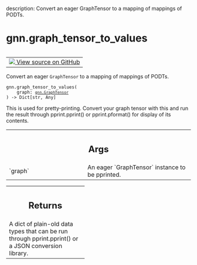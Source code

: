description: Convert an eager GraphTensor to a mapping of mappings of PODTs.

<div itemscope itemtype="http://developers.google.com/ReferenceObject">
<meta itemprop="name" content="gnn.graph_tensor_to_values" />
<meta itemprop="path" content="Stable" />
</div>

# gnn.graph_tensor_to_values

<!-- Insert buttons and diff -->

<table class="tfo-notebook-buttons tfo-api nocontent" align="left">
<td>
  <a target="_blank" href="https://github.com/tensorflow/gnn/tree/master/tensorflow_gnn/graph/graph_tensor_pprint.py#L35-L56">
    <img src="https://www.tensorflow.org/images/GitHub-Mark-32px.png" />
    View source on GitHub
  </a>
</td>
</table>



Convert an eager `GraphTensor` to a mapping of mappings of PODTs.

<pre class="devsite-click-to-copy prettyprint lang-py tfo-signature-link">
<code>gnn.graph_tensor_to_values(
    graph: <a href="../gnn/GraphTensor.md"><code>gnn.GraphTensor</code></a>
) -> Dict[str, Any]
</code></pre>



<!-- Placeholder for "Used in" -->

This is used for pretty-printing. Convert your graph tensor with this and run
the result through pprint.pprint() or pprint.pformat() for display of its
contents.

<!-- Tabular view -->
 <table class="responsive fixed orange">
<colgroup><col width="214px"><col></colgroup>
<tr><th colspan="2"><h2 class="add-link">Args</h2></th></tr>

<tr>
<td>
`graph`
</td>
<td>
An eager `GraphTensor` instance to be pprinted.
</td>
</tr>
</table>



<!-- Tabular view -->
 <table class="responsive fixed orange">
<colgroup><col width="214px"><col></colgroup>
<tr><th colspan="2"><h2 class="add-link">Returns</h2></th></tr>
<tr class="alt">
<td colspan="2">
A dict of plain-old data types that can be run through pprint.pprint() or a
JSON conversion library.
</td>
</tr>

</table>

